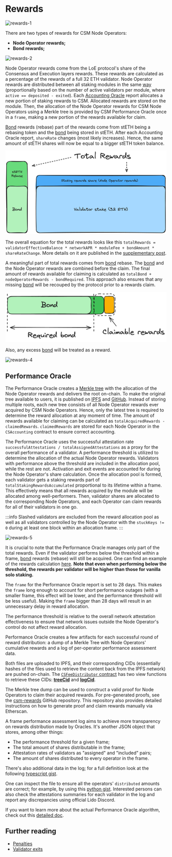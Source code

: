 # Rewards
![rewards-1](../../../static/img/csm/rewards-1.png)

There are two types of rewards for CSM Node Operators:
- **Node Operator rewards;**
- **Bond rewards;**

![rewards-2](../../../static/img/csm/rewards-2.png)

Node Operator rewards come from the LoE protocol's share of the Consensus and Execution layers rewards. These rewards are calculated as a percentage of the rewards of a full 32 ETH validator. Node Operator rewards are distributed between all staking modules in the same [way](/contracts/staking-router#fee-distribution) (proportionally based on the number of active validators per module, where `active == deposited - exited`). Each [Accounting Oracle](/contracts/accounting-oracle.md) report allocates a new portion of staking rewards to CSM. Allocated rewards are stored on the module. Then, the allocation of the Node Operator rewards for CSM Node Operators using a Merkle tree is provided by CSM Performance Oracle once in a `frame`, making a new portion of the rewards available for claim.

[Bond](./join-csm#bond) rewards (rebase) part of the rewards come from stETH being a rebasing token and the [bond](./join-csm#bond) being stored in stETH. After each Accounting Oracle report, `shareRate` changes (most likely increases). Hence, the same amount of stETH shares will now be equal to a bigger stETH token balance.

![rewards-2](../../../static/img/csm/rewards-2-1.png)

The overall equation for the total rewards looks like this `totalRewards = validatorEffectiveBalance * networkAPR * moduleFee + bondAmount * shareRateChange`. More details on it are published in the [supplementary post](https://research.lido.fi/t/bond-and-staking-fee-napkin-math/5999).

A meaningful part of total rewards comes from [bond](./join-csm#bond) rebase. The [bond](./join-csm#bond) and the Node Operator rewards are combined before the claim. The final amount of rewards available for claiming is calculated as `totalBond + nodeOperatorRewards - bondRequired`. This approach also ensures that any missing [bond](./join-csm#bond) will be recouped by the protocol prior to a rewards claim.

![rewards-3](../../../static/img/csm/rewards-3.png)

Also, any excess [bond](./join-csm#bond) will be treated as a reward.

![rewards-4](../../../static/img/csm/rewards-4.png)


## Performance Oracle
The Performance Oracle creates a [Merkle tree](https://en.wikipedia.org/wiki/Merkle_tree) with the allocation of the Node Operator rewards and delivers the root on-chain. To make the original tree available to users, it is published on [IPFS](https://ipfs.tech/) and [GitHub](https://github.com/lidofinance/csm-rewards). Instead of storing multiple roots, each new tree consists of all Node Operator rewards ever acquired by CSM Node Operators. Hence, only the latest tree is required to determine the reward allocation at any moment of time. The amount of rewards available for claiming can be calculated as `totalAcquiredRewards - claimedRewards`. `claimedRewards` are stored for each Node Operator in the `CSAccounting` contract to ensure correct accounting.

The Performance Oracle uses the successful attestation rate `successfulAttestations / totalAssignedAttestations` as a proxy for the overall performance of a validator. A performance threshold is utilized to determine the allocation of the actual Node Operator rewards. Validators with performance above the threshold are included in the allocation pool, while the rest are not. Activation and exit events are accounted for during the Node Operator's share calculation. Once the allocation pool is formed, each validator gets a staking rewards part of `totalStakingRewardsAccumulated` proportional to its lifetime within a frame. This effectively means that all rewards acquired by the module will be allocated among well-performers. Then, validator shares are allocated to the corresponding Node Operators, and each Operator can claim rewards for all of their validators in one go.

:::info
Slashed validators are excluded from the reward allocation pool as well as all validators controlled by the Node Operator with the `stuckKeys != 0` during at least one block within an allocation frame.
:::

![rewards-5](../../../static/img/csm/rewards-5.png)

It is crucial to note that the Performance Oracle manages only part of the total rewards. Even if the validator performs below the threshold within a frame, [bond](./join-csm#bond) rewards (rebase) will still be acquired. One can find an example of the rewards calculation [here](https://docs.google.com/spreadsheets/d/1hLvuOesPVOYHDqO373bdyiKn4_3UXQF1rATbgTrKhWc/edit?usp=sharing). **Note that even when performing below the threshold, the rewards per validator will be higher than those for vanilla solo staking.**

The `frame` for the Performance Oracle report is set to 28 days. This makes the `frame` long enough to account for short performance outages (with a smaller frame, this effect will be lower, and the performance threshold will be less useful). Making the `frame` bigger than 28 days will result in an unnecessary delay in reward allocation.

The performance threshold is relative to the overall network attestation effectiveness to ensure that network issues outside the Node Operator's control do not affect reward allocation.

Performance Oracle creates a few artifacts for each successful round of reward distribution: a dump of a Merkle Tree with Node Operators' cumulative rewards and a log of per-operator performance assessment data.

Both files are uploaded to IPFS, and their corresponding CIDs (essentially hashes of the files used to retrieve the content back from the IPFS network) are pushed on-chain. The [`CSFeeDistributor` contract](/staking-modules/csm/contracts/CSFeeDistributor.md) has two view functions to retrieve these CIDs: [**treeCid**](/staking-modules/csm/contracts/CSFeeDistributor.md#treecid) and [**logCid**](/staking-modules/csm/contracts/CSFeeDistributor.md#logcid).

The Merkle tree dump can be used to construct a valid proof for Node Operators to claim their acquired rewards. For pre-generated proofs, see the [csm-rewards](https://github.com/lidofinance/csm-rewards) GitHub repository. This repository also provides detailed instructions on how to generate proof and claim rewards manually via Etherscan.

A frame performance assessment log aims to achieve more transparency on rewards distribution made by Oracles. It's another JSON object that stores, among other things:

- The performance threshold for a given frame;
- The total amount of shares distributable in the frame;
- Attestation rates of validators as "assigned" and "included" pairs;
- The amount of shares distributed to every operator in the frame.

There's also additional data in the log; for a full definition look at the following [typescript gist](https://gist.github.com/madlabman/33bc63843b633aa114173d7898e5fcce).

One can inspect the file to ensure all the operators' `distributed` amounts are correct; for example, by using this [python gist](https://gist.github.com/madlabman/ce47a5311f004985341c6fcad53dcd0e). Interested persons can also check the attestations summaries for each validator in the log and report any discrepancies using official Lido Discord.

If you want to learn more about the actual Performance Oracle algorithm, check out this [detailed doc](https://hackmd.io/@lido/BJclaWbi6).

## Further reading

- [Penalties](/staking-modules/csm/penalties.md)
- [Validator exits](/staking-modules/csm/validator-exits.md)
